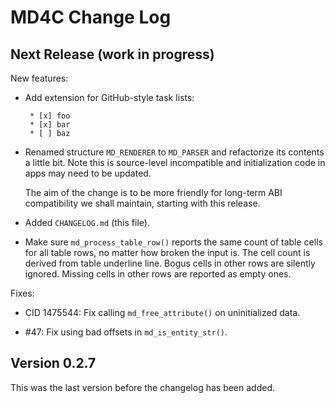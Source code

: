 
# MD4C Change Log


## Next Release (work in progress)

New features:

 * Add extension for GitHub-style task lists:

   ```
    * [x] foo
    * [x] bar
    * [ ] baz
   ```

 * Renamed structure `MD_RENDERER` to `MD_PARSER` and refactorize its contents
   a little bit. Note this is source-level incompatible and initialization code
   in apps may need to be updated.

   The aim of the change is to be more friendly for long-term ABI compatibility
   we shall maintain, starting with this release.

 * Added `CHANGELOG.md` (this file).

 * Make sure `md_process_table_row()` reports the same count of table cells for
   all table rows, no matter how broken the input is. The cell count is derived
   from table underline line. Bogus cells in other rows are silently ignored.
   Missing cells in other rows are reported as empty ones.

Fixes:

 * CID 1475544: Fix calling `md_free_attribute()` on uninitialized data.

 * #47: Fix using bad offsets in `md_is_entity_str()`.


## Version 0.2.7

This was the last version before the changelog has been added.

